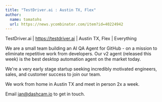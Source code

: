 ```yaml
---
title: "TestDriver.ai : Austin TX, Flex"
author:
  name: tomatohs
  url: https://news.ycombinator.com/item?id=40224942
---
```

TestDriver.ai | <a href="https:&#x2F;&#x2F;testdriver.ai" rel="nofollow">https:&#x2F;&#x2F;testdriver.ai</a> | Austin TX, Flex | Everything

We are a small team building an AI QA Agent for GitHub - on a mission to eliminate repetitive work from developers. Our v2 agent (released this week) is the best desktop automation agent on the market today.

We&#x27;re a very early stage startup seeking incredibly motivated engineers, sales, and customer success to join our team.

We work from home in Austin TX and meet in person 2x a week.

Email ian@dashcam.io to get in touch.
